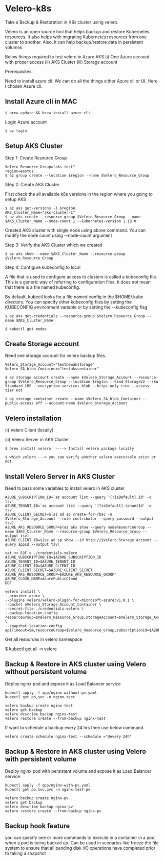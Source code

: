 # Velero-k8s
Take a Backup &amp; Restoration in K8s cluster using velero.

Velero is an open source tool that helps backup and restore Kubernetes resources. It also helps with migrating Kubernetes resources from one cluster to another. Also, it can help backup/restore data in persistent volumes

Below things required to test velero in Azure AKS
(i) One Azure account with proper access 
(ii) AKS Cluster
(iii) Storage account 

Prerequisites:

Need to install azure cli. We can do all the things either Azure cli or UI. 
Here I chosen Azure cli.

Install Azure cli in MAC
--------------------------
```
$ brew update && brew install azure-cli 
```
Login Azure account
```
$ az login 
```
Setup AKS Cluster
----------------------
Step 1: Create Resource Group 
```
Velero_Resource_Group="aks-test"
region=eastus
$ az group create --location $region --name $Velero_Resource_Group
```
Step 2: Create AKS Cluster

First check the all available k8s versions in the region where you going to setup AKS
```
$ az aks get-versions -l $region
AKS_Cluster_Name="aks-cluster-1"
$ az aks create --resource-group $Velero_Resource_Group --name $AKS_Cluster_Name --node-count 1 --kubernetes-version 1.18.0
```
Created AKS cluster with single node using above command. You can modify the node count using --node-count argument

Step 3: Verify the AKS Cluster which we created
```
$ az aks show --name $AKS_Cluster_Name --resource-group $Velero_Resource_Group
```

Step 4: Configure kubeconfig to local 

A file that is used to configure access to clusters is called a kubeconfig file. 
This is a generic way of referring to configuration files. It does not mean that there is a file named kubeconfig.

By default, kubectl looks for a file named config in the $HOME/.kube directory. You can specify other kubeconfig files by setting the KUBECONFIG environment variable or by setting the --kubeconfig flag
```
$ az aks get-credentials --resource-group $Velero_Resource_Group --name $AKS_Cluster_Name

$ kubectl get nodes 
```

Create Storage account
---------------------------
Need one storage account for velero backup files.
```
Velero_Storage_Account="testnewakstorage"
Velero_SA_blob_Container="testakscontainer"

$ az storage account create --name $Velero_Storage_Account --resource-group $Velero_Resource_Group --location $region --kind StorageV2 --sku Standard_LRS --encryption-services blob --https-only true --access-tier Hot

$ az storage container create --name $Velero_SA_blob_Container --public-access off --account-name $Velero_Storage_Account
```

Velero installation
-----------------------
(i) Velero Client (locally)

(ii) Velero Server in AKS Cluster
```
$ brew install velero  ----> Install velero package locally 

$ which velero ---> you can verify whether velero executable exist or not 
```
Install Velero Server in AKS Cluster
---------------------------------------
Need to pass some variables to install velero in AKS cluster

```
AZURE_SUBSCRIPTION_ID=`az account list --query '[?isDefault].id' -o tsv`
AZURE_TENANT_ID=`az account list --query '[?isDefault].tenantId' -o tsv`
AZURE_CLIENT_SECRET=$(az ad sp create-for-rbac -n $Velero_Storage_Account --role contributor --query password --output tsv)
AZURE_AKS_RESOURCE_GROUP=$(az aks show --query nodeResourceGroup --name $AKS_Cluster_Name --resource-group $Velero_Resource_Group --output tsv)
AZURE_CLIENT_ID=$(az ad sp show --id http://$Velero_Storage_Account --query appId --output tsv)

cat << EOF > ./credentials-velero
AZURE_SUBSCRIPTION_ID=$AZURE_SUBSCRIPTION_ID
AZURE_TENANT_ID=$AZURE_TENANT_ID
AZURE_CLIENT_ID=$AZURE_CLIENT_ID
AZURE_CLIENT_SECRET=$AZURE_CLIENT_SECRET
AZURE_AKS_RESOURCE_GROUP=$AZURE_AKS_RESOURCE_GROUP"
AZURE_CLOUD_NAME=AzurePublicCloud
EOF

velero install \
--provider azure \
--plugins velero/velero-plugin-for-microsoft-azure:v1.0.1 \
--bucket $Velero_Storage_Account_Container \
--secret-file ./credentials-velero \
--backup-location-config resourceGroup=$Velero_Resource_Group,storageAccount=$Velero_Storage_Account,subscriptionId=$AZURE_SUBSCRIPTION_ID \
--snapshot-location-config apiTimeout=5m,resourceGroup=$Velero_Resource_Group,subscriptionId=$AZURE_SUBSCRIPTION_ID
```
Get all resources in velero namespace 

$ kubectl get all -n velero

Backup & Restore in AKS cluster using Velero without persistent volume
-------------------------------------------------------------------------
Deploy nginx pod and expose it as Load Balancer service
```
kubectl apply -f app/nginx-without-pv.yaml
kubectl get po,svc -n nginx-test

velero backup create nginx-test 
velero get backup
velero describe backup nginx-test 
velero restore create --from-backup nginx-test
```
If want to schedule a backup every 24 hrs then use below command.
```
velero create schedule nginx-test --schedule ="@every 24h"
```

Backup & Restore in AKS cluster using Velero with persistent volume
-------------------------------------------------------------------------
Deploy nginx pod with persistent volume and expose it as Load Balancer service
```
kubectl apply -f app/nginx-with-pv.yaml
kubectl get po,svc,pvc -n nginx-test-pv

velero backup create nginx-pv
velero get backup
velero describe backup nginx-pv 
velero restore create --from-backup nginx-pv
```

Backup hook feature
--------------------
you can specify one or more commands to execute in a container in a pod, when a pod is being backed up.
Can be used in scenarios like freeze the file system to ensure that all pending disk I/O operations have completed prior to taking a snapshot

